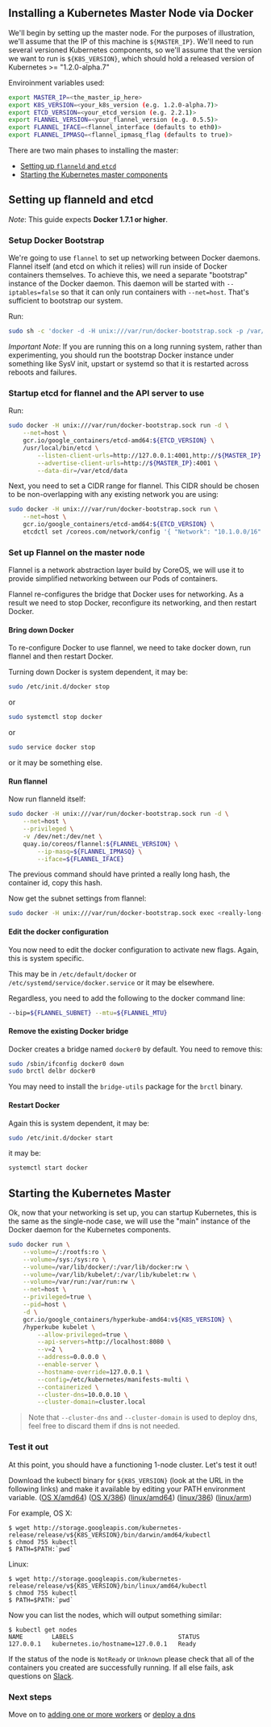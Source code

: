 ## Installing a Kubernetes Master Node via Docker

We'll begin by setting up the master node.  For the purposes of illustration, we'll assume that the IP of this machine
is `${MASTER_IP}`.  We'll need to run several versioned Kubernetes components, so we'll assume that the version we want
to run is `${K8S_VERSION}`, which should hold a released version of Kubernetes >= "1.2.0-alpha.7"

Enviroinment variables used:

```sh
export MASTER_IP=<the_master_ip_here>
export K8S_VERSION=<your_k8s_version (e.g. 1.2.0-alpha.7)>
export ETCD_VERSION=<your_etcd_version (e.g. 2.2.1)>
export FLANNEL_VERSION=<your_flannel_version (e.g. 0.5.5)>
export FLANNEL_IFACE=<flannel_interface (defaults to eth0)>
export FLANNEL_IPMASQ=<flannel_ipmasq_flag (defaults to true)>
```

There are two main phases to installing the master:
   * [Setting up `flanneld` and `etcd`](#setting-up-flanneld-and-etcd)
   * [Starting the Kubernetes master components](#starting-the-kubernetes-master)


## Setting up flanneld and etcd

_Note_:
This guide expects **Docker 1.7.1 or higher**.

### Setup Docker Bootstrap

We're going to use `flannel` to set up networking between Docker daemons.  Flannel itself (and etcd on which it relies) will run inside of
Docker containers themselves.  To achieve this, we need a separate "bootstrap" instance of the Docker daemon.  This daemon will be started with
`--iptables=false` so that it can only run containers with `--net=host`.  That's sufficient to bootstrap our system.

Run:

```sh
sudo sh -c 'docker -d -H unix:///var/run/docker-bootstrap.sock -p /var/run/docker-bootstrap.pid --iptables=false --ip-masq=false --bridge=none --graph=/var/lib/docker-bootstrap 2> /var/log/docker-bootstrap.log 1> /dev/null &'
```

_Important Note_:
If you are running this on a long running system, rather than experimenting, you should run the bootstrap Docker instance under something like SysV init, upstart or systemd so that it is restarted
across reboots and failures.


### Startup etcd for flannel and the API server to use

Run:

```sh
sudo docker -H unix:///var/run/docker-bootstrap.sock run -d \
    --net=host \
    gcr.io/google_containers/etcd-amd64:${ETCD_VERSION} \
    /usr/local/bin/etcd \
        --listen-client-urls=http://127.0.0.1:4001,http://${MASTER_IP}:4001 \
        --advertise-client-urls=http://${MASTER_IP}:4001 \
        --data-dir=/var/etcd/data
```

Next, you need to set a CIDR range for flannel.  This CIDR should be chosen to be non-overlapping with any existing network you are using:

```sh
sudo docker -H unix:///var/run/docker-bootstrap.sock run \
    --net=host \
    gcr.io/google_containers/etcd-amd64:${ETCD_VERSION} \
    etcdctl set /coreos.com/network/config '{ "Network": "10.1.0.0/16" }'
```


### Set up Flannel on the master node

Flannel is a network abstraction layer build by CoreOS, we will use it to provide simplified networking between our Pods of containers.

Flannel re-configures the bridge that Docker uses for networking.  As a result we need to stop Docker, reconfigure its networking, and then restart Docker.

#### Bring down Docker

To re-configure Docker to use flannel, we need to take docker down, run flannel and then restart Docker.

Turning down Docker is system dependent, it may be:

```sh
sudo /etc/init.d/docker stop
```

or

```sh
sudo systemctl stop docker
```

or

```sh
sudo service docker stop
```

or it may be something else.

#### Run flannel

Now run flanneld itself:

```sh
sudo docker -H unix:///var/run/docker-bootstrap.sock run -d \
    --net=host \
    --privileged \
    -v /dev/net:/dev/net \
    quay.io/coreos/flannel:${FLANNEL_VERSION} \
        --ip-masq=${FLANNEL_IPMASQ} \
        --iface=${FLANNEL_IFACE}
```

The previous command should have printed a really long hash, the container id, copy this hash.

Now get the subnet settings from flannel:

```sh
sudo docker -H unix:///var/run/docker-bootstrap.sock exec <really-long-hash-from-above-here> cat /run/flannel/subnet.env
```

#### Edit the docker configuration

You now need to edit the docker configuration to activate new flags.  Again, this is system specific.

This may be in `/etc/default/docker` or `/etc/systemd/service/docker.service` or it may be elsewhere.

Regardless, you need to add the following to the docker command line:

```sh
--bip=${FLANNEL_SUBNET} --mtu=${FLANNEL_MTU}
```

#### Remove the existing Docker bridge

Docker creates a bridge named `docker0` by default.  You need to remove this:

```sh
sudo /sbin/ifconfig docker0 down
sudo brctl delbr docker0
```

You may need to install the `bridge-utils` package for the `brctl` binary.

#### Restart Docker

Again this is system dependent, it may be:

```sh
sudo /etc/init.d/docker start
```

it may be:

```sh
systemctl start docker
```

## Starting the Kubernetes Master

Ok, now that your networking is set up, you can startup Kubernetes, this is the same as the single-node case, we will use the "main" instance of the Docker daemon for the Kubernetes components.

```sh
sudo docker run \
    --volume=/:/rootfs:ro \
    --volume=/sys:/sys:ro \
    --volume=/var/lib/docker/:/var/lib/docker:rw \
    --volume=/var/lib/kubelet/:/var/lib/kubelet:rw \
    --volume=/var/run:/var/run:rw \
    --net=host \
    --privileged=true \
    --pid=host \
    -d \
    gcr.io/google_containers/hyperkube-amd64:v${K8S_VERSION} \
    /hyperkube kubelet \
        --allow-privileged=true \
        --api-servers=http://localhost:8080 \
        --v=2 \
        --address=0.0.0.0 \
        --enable-server \
        --hostname-override=127.0.0.1 \
        --config=/etc/kubernetes/manifests-multi \
        --containerized \
        --cluster-dns=10.0.0.10 \
        --cluster-domain=cluster.local
```

> Note that `--cluster-dns` and `--cluster-domain` is used to deploy dns, feel free to discard them if dns is not needed.

### Test it out

At this point, you should have a functioning 1-node cluster.  Let's test it out!

Download the kubectl binary for `${K8S_VERSION}` (look at the URL in the following links) and make it available by editing your PATH environment variable.
([OS X/amd64](http://storage.googleapis.com/kubernetes-release/release/v1.2.0-alpha.7/bin/darwin/amd64/kubectl))
([OS X/386](http://storage.googleapis.com/kubernetes-release/release/v1.2.0-alpha.7/bin/darwin/386/kubectl))
([linux/amd64](http://storage.googleapis.com/kubernetes-release/release/v1.2.0-alpha.7/bin/linux/amd64/kubectl))
([linux/386](http://storage.googleapis.com/kubernetes-release/release/v1.2.0-alpha.7/bin/linux/386/kubectl))
([linux/arm](http://storage.googleapis.com/kubernetes-release/release/v1.2.0-alpha.7/bin/linux/arm/kubectl))

For example, OS X:

```console
$ wget http://storage.googleapis.com/kubernetes-release/release/v${K8S_VERSION}/bin/darwin/amd64/kubectl
$ chmod 755 kubectl
$ PATH=$PATH:`pwd`
```

Linux:

```console
$ wget http://storage.googleapis.com/kubernetes-release/release/v${K8S_VERSION}/bin/linux/amd64/kubectl
$ chmod 755 kubectl
$ PATH=$PATH:`pwd`
```

Now you can list the nodes, which will output something similar:

```console
$ kubectl get nodes
NAME        LABELS                             STATUS
127.0.0.1   kubernetes.io/hostname=127.0.0.1   Ready
```


If the status of the node is `NotReady` or `Unknown` please check that all of the containers you created are successfully running.
If all else fails, ask questions on [Slack](../../troubleshooting.md#slack).


### Next steps

Move on to [adding one or more workers](worker.md) or [deploy a dns](deployDNS.md)
